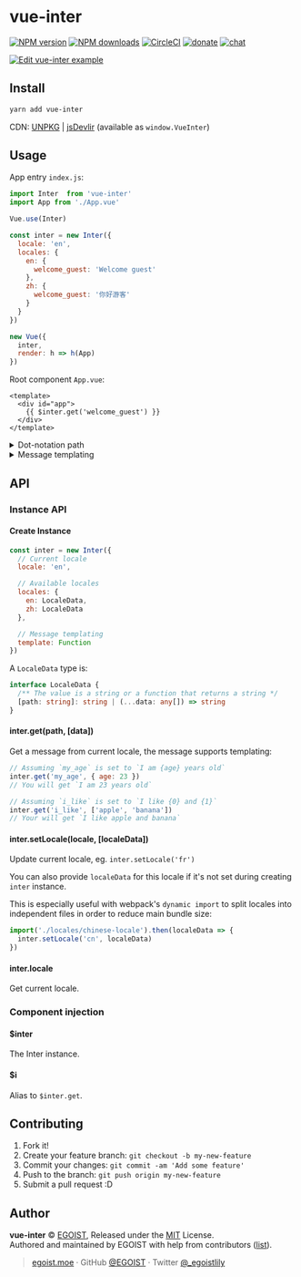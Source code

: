
# vue-inter

[![NPM version](https://img.shields.io/npm/v/vue-inter.svg?style=flat)](https://npmjs.com/package/vue-inter) [![NPM downloads](https://img.shields.io/npm/dm/vue-inter.svg?style=flat)](https://npmjs.com/package/vue-inter) [![CircleCI](https://circleci.com/gh/egoist/vue-inter/tree/master.svg?style=shield)](https://circleci.com/gh/egoist/vue-inter/tree/master)  [![donate](https://img.shields.io/badge/$-donate-ff69b4.svg?maxAge=2592000&style=flat)](https://github.com/egoist/donate) [![chat](https://img.shields.io/badge/chat-on%20discord-7289DA.svg?style=flat)](https://chat.egoist.moe)

[![Edit vue-inter example](https://codesandbox.io/static/img/play-codesandbox.svg)](https://codesandbox.io/s/vvky0nov6l)

## Install

```bash
yarn add vue-inter
```

CDN: [UNPKG](https://unpkg.com/vue-inter/dist/) | [jsDevlir](https://cdn.jsdelivr.net/npm/vue-inter/dist/) (available as `window.VueInter`)

## Usage

App entry `index.js`:

```js
import Inter  from 'vue-inter'
import App from './App.vue'

Vue.use(Inter)

const inter = new Inter({
  locale: 'en',
  locales: {
    en: {
      welcome_guest: 'Welcome guest'
    },
    zh: {
      welcome_guest: '你好游客'
    }
  }
})

new Vue({
  inter,
  render: h => h(App)
})
```

Root component `App.vue`:

```vue
<template>
  <div id="app">
    {{ $inter.get('welcome_guest') }}
  </div>
</template>
```

<details><summary>Dot-notation path</summary><br>

```js
// Locale data
{
  my: {
    name: 'egoist'
  },
  'my.name': 'notegoist'
}
// Get message by path
$inter.get('my.name') //=> egoist
$inter.get('my\\.name') //=> notegoist
```
</details>

<details><summary>Message templating</summary><br>

By default `vue-inter` uses a simple templating syntax:

```js
// Object
{ welcome_guest: 'hello {name}' }
$inter.get('welcome_guest', { name: 'egoist' })
// List
{ welcome_guests: 'hello {0} and {1}' }
$inter.get('welcome_guests', ['egoist', 'lily'])
```

You can also use a custom template engine, like [Mustache](https://github.com/janl/mustache.js):

```js
import Mustache from 'mustache'

const inter = new Inter({
  template(message, data) {
    // render the message with data
    return Mustache.render(message, data)
  },
  locale: 'en',
  locales: {
    en: {
      welcome_message: 'Hello {{#user}}{{username}}{{/user}}{{^user}}guest{{/user}}'
    }
  }
})
```
</details>

## API

### Instance API

#### Create Instance

```js
const inter = new Inter({
  // Current locale
  locale: 'en',

  // Available locales
  locales: {
    en: LocaleData,
    zh: LocaleData
  },

  // Message templating
  template: Function
})
```

A `LocaleData` type is:

```typescript
interface LocaleData {
  /** The value is a string or a function that returns a string */
  [path: string]: string | (...data: any[]) => string
}
```

#### inter.get(path, [data])

Get a message from current locale, the message supports templating:

```js
// Assuming `my_age` is set to `I am {age} years old`
inter.get('my_age', { age: 23 })
// You will get `I am 23 years old`

// Assuming `i_like` is set to `I like {0} and {1}`
inter.get('i_like', ['apple', 'banana'])
// Your will get `I like apple and banana`
```

#### inter.setLocale(locale, [localeData])

Update current locale, eg. `inter.setLocale('fr')`

You can also provide `localeData` for this locale if it's not set during creating `inter` instance.

This is especially useful with webpack's `dynamic import` to split locales into independent files in order to reduce main bundle size:

```js
import('./locales/chinese-locale').then(localeData => {
  inter.setLocale('cn', localeData)
})
```

#### inter.locale

Get current locale.

### Component injection

#### $inter

The Inter instance.

#### $i

Alias to `$inter.get`.

## Contributing

1. Fork it!
2. Create your feature branch: `git checkout -b my-new-feature`
3. Commit your changes: `git commit -am 'Add some feature'`
4. Push to the branch: `git push origin my-new-feature`
5. Submit a pull request :D


## Author

**vue-inter** © [EGOIST](https://github.com/egoist), Released under the [MIT](./LICENSE) License.<br>
Authored and maintained by EGOIST with help from contributors ([list](https://github.com/egoist/vue-inter/contributors)).

> [egoist.moe](https://egoist.moe) · GitHub [@EGOIST](https://github.com/egoist) · Twitter [@_egoistlily](https://twitter.com/_egoistlily)

